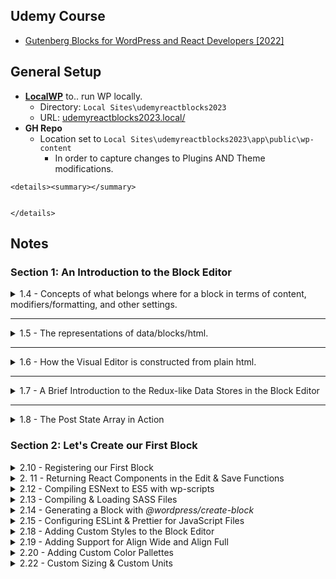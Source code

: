 ## Udemy Course
- [Gutenberg Blocks for WordPress and React Developers [2022]](https://www.udemy.com/course/gutenberg)


## General Setup

- **[LocalWP](https://localwp.com/)** to.. run WP locally. 
    - Directory: `Local Sites\udemyreactblocks2023`
    - URL: [udemyreactblocks2023.local/](udemyreactblocks2023.local)
- **GH Repo**
    - Location set to `Local Sites\udemyreactblocks2023\app\public\wp-content`
        - In order to capture changes to Plugins AND Theme modifications.

```
<details><summary></summary>


</details>
```

## Notes

### Section 1: An Introduction to the Block Editor
<details><summary>1.4 - Concepts of what belongs where for a block in terms of content, modifiers/formatting, and other settings.</summary>

**https://www.udemy.com/course/gutenberg/learn/lecture/27108642**  
- All represented content should be present in the content area. <img src="https://user-images.githubusercontent.com/4681620/184422025-27e3b68d-e8b0-41db-a093-138ae0aa3b5a.png" align="right" width="300px" />
- The toolbar is for block & element level formatting & choices.
- Sidebar is for *advanced* settings, formatting, etc-- not anything *required*.
</details>

---

<details><summary>1.5 - The representations of data/blocks/html.</summary>

**https://www.udemy.com/course/gutenberg/learn/lecture/27108846**
- #1 Editor Code View - the HTML that the blocks produce. **SAVE Representation** (Same ac #3)
- #2 Editor Visual View - the React Components (Complex) responsible for producing the HTMl. **EDIT Representation**
- #3 Frontend - the HTML that the blocks produce. **SAVE Representation** (Same as #1)

<img src="https://user-images.githubusercontent.com/4681620/184428005-b28c4dbb-2705-4335-b315-3c4d2fde163a.png">
    
- React component (Complex) contains lots of data: what it should look like, what the toolbar and settings should contain.
- The PLAIN HTML is what is saved to the database & what gets called with the post's content().
    - It's the React Component that takes that saved HTML and makes it editable again within its own context.
</details>

---

<details><summary>1.6 - How the Visual Editor is constructed from plain html.</summary>

**https://www.udemy.com/course/gutenberg/learn/lecture/27108860**
![firefox_dyIRcdjqEh](https://user-images.githubusercontent.com/4681620/184430652-62857eb8-6bf1-43ff-ad06-7919f0f86aa7.png)
</details>

---

<details><summary>1.7 - A Brief Introduction to the Redux-like Data Stores in the Block Editor</summary>
    
**https://www.udemy.com/course/gutenberg/learn/lecture/27108866**
Use `wp.data` to find the available data for the site.
- `wp.data.select("core/edit-post")` returns the data about the post editor.
    - Picking one of those like "isEditorSidebarOpened" can be directly ran to retrieve the exact value, as  `wp.data.select("core/edit-post").isEditorSidebarOpened()`
    - ![firefox_8eZ5rlnOhg](https://user-images.githubusercontent.com/4681620/184432136-04a894e7-6358-42b7-93d5-dc5fd45651a7.png)
- Instead of `select`, `dispatch` can be used to run actions.
    -  `wp.data.dispatch("core/edit-post").openGeneralSidebar("edit-post/block")` will open the sidebar to the Block tab.
-  `wp.data.select("core")` will contain general info: sitewide authors, taxonomies, menus, site options, etc.
-  `wp.data.select("core/blocks").getBlockTypes()` will get all registered blocks for the site.
-  `wp.data.select("core/editor")` will contain info about the currently editing post.
    - `wp.data.select("core/editor").getBlocks()` is the **Post State Array** as in [1.6 above](https://user-images.githubusercontent.com/4681620/184430652-62857eb8-6bf1-43ff-ad06-7919f0f86aa7.png)

- <img src="https://user-images.githubusercontent.com/4681620/223177938-b21cd28d-f1b1-4ac1-b746-a307b31545bf.png" align="right" width="300px" /> Since the html blocks and comments are what is used to store ALL of the info about a block-- and then parsed for React/editing: when we create blocks, we define how to store/retrieve that data. Some of it is in the attributes comment, while the rest is extracted from the html. Ex:
    - > get the image url from the `<img>` tag's `src` attribute.
    - > get the image's caption from the content of the `<figcaption>` element.
</details>

---

<details><summary>1.8 - The Post State Array in Action</summary>

**https://www.udemy.com/course/gutenberg/learn/lecture/27108870**

- Parse: HTML -> Blocks.
- Serialize: Blocks -> HTML.
    
- We can use take the post's stored content (`wp.data.select("core/editor").getEditedPostContent()`) and pass it into `wp.blocks.parse()` in order to generate the **Post State Array** as in [1.6 above](https://user-images.githubusercontent.com/4681620/184430652-62857eb8-6bf1-43ff-ad06-7919f0f86aa7.png).
    - This will MATCH what is produced by `wp.data.select("core/editor").getBlocks()`
    
 - Note: the word for the HTML comments that define a block are called `delimiters`   
    - Inside a delimeter lives the HTML.
    - These also contain an **object** with ID & other attributes.
    
- The PARSER is what defines how to extract the attributes from the object *AND* the HTML content. 

- `wp.blocks.serialize()` will take the Post State Array (or individual block objects) and turn them into 
    
- More from the [WP Docs](https://developer.wordpress.org/block-editor/explanations/architecture/data-flow/#serialization-and-parsing)
<img src="https://docs.google.com/drawings/d/1iuownt5etcih7rMMvPvh0Mny8zUA1Z28saxjxaWmfJ0/pub?w=1234&h=453">
</details>


### Section 2: Let's Create our First Block

<details><summary>2.10 - Registering our First Block</summary>

- Plugin / plugin-entry-point.php file.
    - `first-block/first-block.php`
    - Registers our block type using `register_block_type_from_metadata()`, which picks up on the `block.json` file we created with our block config.
    - uses `index.asset.php` which registers "wp-blocks" as an asset-- in a similar way that registering a dependancy via `wp_enqueue` works.
    - More on `register_block_type_from_metadata()` and `index.asset.php` at the WP Docs on [Dependency Management](https://developer.wordpress.org/block-editor/how-to-guides/javascript/js-build-setup/#dependency-management)
</details>

<details><summary>2. 11 - Returning React Components in the Edit & Save Functions</summary>

- [React without JSX](https://reactjs.org/docs/react-without-jsx.html)
- [WordPress Element](https://developer.wordpress.org/block-editor/reference-guides/packages/packages-element/) provides an abstraction layer on top of React.
    - Think of it as "jQuery~ifying" React. Standard abstraction layer regardless of how React changes beneath the hood. It omits "features with uncertain futures". And also ensures compatabilities between versions.
    - 'wp-element' must be registered as a dependancy in order to use.
    - So then we can use it to create elements:
        - ```
            var createElement = wp.element.createElement;
            return createElement( "p", null, "Edit" );
          ```
</details>


<details><summary>2.12 - Compiling ESNext to ES5 with wp-scripts</summary>

- Instead of `createElement`, we're going to use ESNext and a compiler.
- We'll need to install 
- `npm init` to initialize a new `package.json`.
    - `npm install @wordpress/scripts --save-dev` for the WP Scripts.
    - `npm install @wordpress/blocks` so we can remove `var registerBlockType   = wp.blocks.registerBlockType;` and use `import { registerBlockType } from "@wordpress/blocks";` instead.
- Now, we can remove the `script.js` and `index.asset.php` in the root, as these will be auto-generated into the "build" directory upon running `npx wp-scripts build`.
    - Also update `block.json` to swap to the new `editorScript` location inside of the "build" directory.
- To watch the files for changes, instead of `npx wp-scripts build`, we can use `npx wp-scripts start`
- Edit package.json. Add to "scripts" to add shortcuts:
    - ```
      "scripts": {
        "test": "echo \"Error: no test specified\" && exit 1",
        "build": "wp-scripts build",
        "start": "wp-scripts start"
      }
      ```
    - `npx wp-scripts build` -> `npm run build`
    - `npx wp-scripts start` -> `npm run start`
- Because we use `import { registerBlockType } from "@wordpress/blocks";` within our block's `index.js`, upon inspecting `build/index.js`, it essentially comments out everything under the assumption that the global `wp` variable will be available in the browser. ~"It doesn't bundle it, but references it."
</details>


<details><summary>2.13 - Compiling & Loading SASS Files</summary>

- in `block.json`, you can pass a `style` param to load css in frontend AND editor.
    - and/or you can pass an `editorStyle` param that will load css in just the editor.
- Start getting "core" block properties: classes, attributes etc.
    - `npm install @wordpress/block-editor`
    - add `import { useBlockProps } from "@wordpress/block-editor";` to `block.json`
    - use it within the edit/save functions: `const blockProps = useBlockProps();`
        - spread the variable within the block's output: `return <p {...blockProps}>Edit (w/ JSX)</p>`
        - for the save, we only need to FRONTEND props, so `const blockProps = useBlockProps.save();`
- Add a new file in `src`, `style.scss`. wp-scripts will automatically compile this into `build/style-index.css`.
    - Edit `block.json` to include CSS:
        - `"style": "file:./build/style-index.css",` Adds styles to the frontend and backend.
- For the **Editor-only** style, add a file to `src`, `editor.scss`. wp-scripts will automatically compile this into `build/index.css`.
    - Edit `block.json` to include CSS:
        - `"editorStyle": "file:./build/index.css",` Adds styles to JUST the backend.

---

Finally, move edit/save functions & sass into respective files. Export those functions in the files. Import them in the main `index.js`. 
 - Ex at [this commit](https://github.com/sr4136/udemy-react-blocks-2022/commit/a8be723546e559de571ff49abd5fa42bc5f90aca?diff=split)
</details>

<details><summary>2.14 - Generating a Block with <em>@wordpress/create-block</em></summary>

### Major Shift
Now that we know the behind-the-scenes, we can automate most of this with `wp-create-block`.
- In the `plugins` dir, run `npx @wordpress/create-block boilerplate` 

</details>


<details><summary>2.15 - Configuring ESLint & Prettier for JavaScript Files</summary>
    
- Install WP standards for eslint/prettier. Configure them with `.eslintrc` and `package.json`.
    - `npm install @wordpress/eslint-plugin --save-dev`
    - `npm install eslint-config-prettier --save-dev`
    
</details>

<details><summary>2.18 - Adding Custom Styles to the Block Editor</summary>
    
- `add_theme_support( "editor-styles" )` along with `add_editor_style( "style-editor.css" )` (or any other stylesheet) in order to load css for ONLY the backend block editor.
    - Adding styles to the `body` tag will get auto-transformed to the block editor's wrapper, which happens to be `.editor-styles wrapper`.
        - `body { background-color: #ff0000; }` will become `.editor-styles-wrapper { background-color: #ff0000; }`
    - Additional assumptions and transforms happen, for example:
        - `.wp-block { max-width: 800px }` will become `.editor-styles-wrapper .wp-block { max-width: 800px }`
- `add_theme_support( "responsive-embeds" )` to make embeds, like YT videos.. responsive.
    
</details>
    
    
<details><summary>2.19 - Adding Support for Align Wide and Align Full</summary>
    
- `add_theme_support( "align-wide" );` and `add_theme_support( "align-full" );` to get more alignment options for blocks that support it.
- Some extra theme CSS would be required to make these look right, especially at certain breakpoints.
    
</details>
    
<details><summary>2.20 - Adding Custom Color Pallettes</summary>
    
- [`add_theme_support( "editor-color-palette" );`](https://developer.wordpress.org/block-editor/how-to-guides/themes/theme-support/#block-color-palettes) will override the default color pallette with the supplied one.
    - There are [ways](https://wordpress.stackexchange.com/questions/357851/add-colors-to-existing-color-palette-without-replacing-it) to append to the default color palette as well. 
    - Corresponding CSS must be added for the frontend color classes.
    - To remove the "custom color" (color picker) option from the pallette, you have to ADD theme support
        - `add_theme_support( "disable-custom-colors" );`
    
- Similar overrides can be done for the gradients with modifying theme suppor for `editor-gradient-presets`.
</details>    

<details><summary>2.22 - Custom Sizing & Custom Units</summary>
    
- adding theme support for `custom-spacing` enables padding/margin controls for blocks that support it
    - ...as well as other dimensions like min-height for covor blocks.
    
    
</details>    

